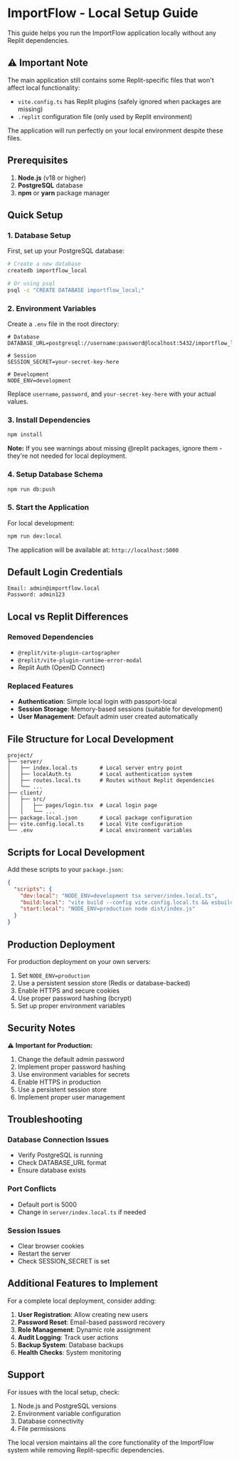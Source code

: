 # ImportFlow - Local Setup Guide

This guide helps you run the ImportFlow application locally without any Replit dependencies.

## ⚠️ Important Note
The main application still contains some Replit-specific files that won't affect local functionality:
- `vite.config.ts` has Replit plugins (safely ignored when packages are missing)
- `.replit` configuration file (only used by Replit environment)

The application will run perfectly on your local environment despite these files.

## Prerequisites

1. **Node.js** (v18 or higher)
2. **PostgreSQL** database
3. **npm** or **yarn** package manager

## Quick Setup

### 1. Database Setup

First, set up your PostgreSQL database:

```bash
# Create a new database
createdb importflow_local

# Or using psql
psql -c "CREATE DATABASE importflow_local;"
```

### 2. Environment Variables

Create a `.env` file in the root directory:

```env
# Database
DATABASE_URL=postgresql://username:password@localhost:5432/importflow_local

# Session
SESSION_SECRET=your-secret-key-here

# Development
NODE_ENV=development
```

Replace `username`, `password`, and `your-secret-key-here` with your actual values.

### 3. Install Dependencies

```bash
npm install
```

**Note:** If you see warnings about missing @replit packages, ignore them - they're not needed for local deployment.

### 4. Setup Database Schema

```bash
npm run db:push
```

### 5. Start the Application

For local development:

```bash
npm run dev:local
```

The application will be available at: `http://localhost:5000`

## Default Login Credentials

```
Email: admin@importflow.local
Password: admin123
```

## Local vs Replit Differences

### Removed Dependencies
- `@replit/vite-plugin-cartographer`
- `@replit/vite-plugin-runtime-error-modal`
- Replit Auth (OpenID Connect)

### Replaced Features
- **Authentication**: Simple local login with passport-local
- **Session Storage**: Memory-based sessions (suitable for development)
- **User Management**: Default admin user created automatically

## File Structure for Local Development

```
project/
├── server/
│   ├── index.local.ts       # Local server entry point
│   ├── localAuth.ts         # Local authentication system
│   ├── routes.local.ts      # Routes without Replit dependencies
│   └── ...
├── client/
│   ├── src/
│   │   ├── pages/login.tsx  # Local login page
│   │   └── ...
├── package.local.json       # Local package configuration
├── vite.config.local.ts     # Local Vite configuration
└── .env                     # Local environment variables
```

## Scripts for Local Development

Add these scripts to your `package.json`:

```json
{
  "scripts": {
    "dev:local": "NODE_ENV=development tsx server/index.local.ts",
    "build:local": "vite build --config vite.config.local.ts && esbuild server/index.local.ts --platform=node --packages=external --bundle --format=esm --outdir=dist",
    "start:local": "NODE_ENV=production node dist/index.js"
  }
}
```

## Production Deployment

For production deployment on your own servers:

1. Set `NODE_ENV=production`
2. Use a persistent session store (Redis or database-backed)
3. Enable HTTPS and secure cookies
4. Use proper password hashing (bcrypt)
5. Set up proper environment variables

## Security Notes

⚠️ **Important for Production:**

1. Change the default admin password
2. Implement proper password hashing
3. Use environment variables for secrets
4. Enable HTTPS in production
5. Use a persistent session store
6. Implement proper user management

## Troubleshooting

### Database Connection Issues
- Verify PostgreSQL is running
- Check DATABASE_URL format
- Ensure database exists

### Port Conflicts
- Default port is 5000
- Change in `server/index.local.ts` if needed

### Session Issues
- Clear browser cookies
- Restart the server
- Check SESSION_SECRET is set

## Additional Features to Implement

For a complete local deployment, consider adding:

1. **User Registration**: Allow creating new users
2. **Password Reset**: Email-based password recovery
3. **Role Management**: Dynamic role assignment
4. **Audit Logging**: Track user actions
5. **Backup System**: Database backups
6. **Health Checks**: System monitoring

## Support

For issues with the local setup, check:
1. Node.js and PostgreSQL versions
2. Environment variable configuration
3. Database connectivity
4. File permissions

The local version maintains all the core functionality of the ImportFlow system while removing Replit-specific dependencies.